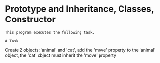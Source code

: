 # Prototype and Inheritance, Classes, Constructor
```
This program executes the following task.

# Task
```
Create 2 objects: 'animal' and 'cat', add the 'move' property to the 'animal' object, the 'cat' object must inherit the 'move' property
```

